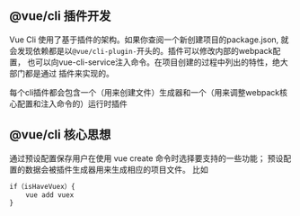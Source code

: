 ## @vue/cli 插件开发

Vue Cli 使用了基于插件的架构。如果你查阅一个新创建项目的package.json, 就会发现依赖都是以`@vue/cli-plugin-`开头的。插件可以修改内部的webpack配置， 也可以向vue-cli-service注入命令。在项目创建的过程中列出的特性，绝大部门都是通过 插件来实现的。

每个cli插件都会包含一个（用来创建文件）生成器和一个（用来调整webpack核心配置和注入命令的）运行时插件

## @vue/cli 核心思想

通过预设配置保存用户在使用 vue create 命令时选择要支持的一些功能；
预设配置的数据会被插件生成器用来生成相应的项目文件。
比如 
```js
if（isHaveVuex）{
    vue add vuex
}
```
